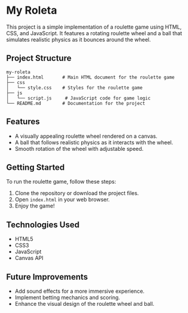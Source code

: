 # My Roleta

This project is a simple implementation of a roulette game using HTML, CSS, and JavaScript. It features a rotating roulette wheel and a ball that simulates realistic physics as it bounces around the wheel.

## Project Structure

```
my-roleta
├── index.html       # Main HTML document for the roulette game
├── css
│   └── style.css    # Styles for the roulette game
├── js
│   └── script.js     # JavaScript code for game logic
└── README.md        # Documentation for the project
```

## Features

- A visually appealing roulette wheel rendered on a canvas.
- A ball that follows realistic physics as it interacts with the wheel.
- Smooth rotation of the wheel with adjustable speed.

## Getting Started

To run the roulette game, follow these steps:

1. Clone the repository or download the project files.
2. Open `index.html` in your web browser.
3. Enjoy the game!

## Technologies Used

- HTML5
- CSS3
- JavaScript
- Canvas API

## Future Improvements

- Add sound effects for a more immersive experience.
- Implement betting mechanics and scoring.
- Enhance the visual design of the roulette wheel and ball.